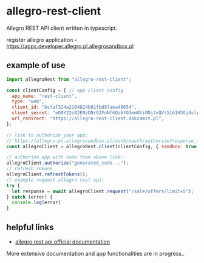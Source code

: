# allegro-rest-client

Allegro REST API client written in typescript.

register allegro application - https://apps.developer.allegro.pl.allegrosandbox.pl

## example of use

``` js
import allegroRest from "allegro-rest-client";

const clientConfig = { // app client config
  app_name: "rest-client",
  type: "web",
  client_id: "bcfaf324a2104824b81fbd97aea46654",
  client_secret: "eO0Y22o82ENzONrGIFoNf6Qi6fO3mmUYiONjJvQVl5161H5Gj4slpgCj1dcbV4Zn",
  url_redirect: "https://allegro-rest-client.daksamit.pl",
};

// link to authorize your app:
// https://allegro.pl.allegrosandbox.pl/auth/oauth/authorize?response_type=code&client_id=bcfaf324a2104824b81fbd97aea46654&redirect_uri=https://allegro-rest-client.daksamit.pl
const allegroClient = allegroRest.client(clientConfig, { sandbox: true });

// authorize app with code from above link:
allegroClient.authorize("generated_code...");
// refresh rokens
allegroClient.refreshTokens();
// example request allegro rest api:
try {
  let response = await allegroClient.request("/sale/offers?limit=5");
} catch (error) {
  console.log(error)
}
```

## helpful links

- [allegro rest api official documentation](https://developer.allegro.pl/documentation)

More extensive documentation and app functionalities are in progress..